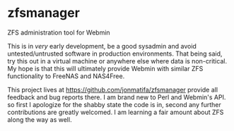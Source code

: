 zfsmanager
==========

ZFS administration tool for Webmin

This is in *very* early development, be a good sysadmin and avoid untested/untrusted software in production environments.  That being said, try this out in a virtual machine or anywhere else where data is non-critical.  My hope is that this will ultimately provide Webmin with similar ZFS functionality to FreeNAS and NAS4Free.

This project lives at https://github.com/jonmatifa/zfsmanager provide all feedback and bug reports there.  I am brand new to Perl and Webmin's API. so first I apologize for the shabby state the code is in, second any further contributions are greatly welcomed.  I am learning a fair amount about ZFS along the way as well.
